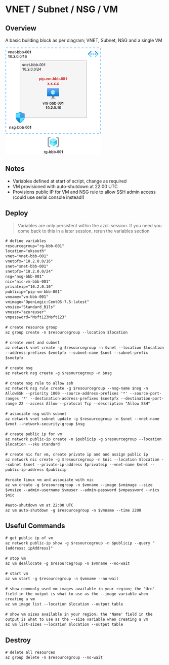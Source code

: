 # VNET / Subnet / NSG / VM

## Overview

A basic building block as per diagram; VNET, Subnet, NSG and a single VM 

![](vnet-subnet-nsg-vm.png)

## Notes

* Variables defined at start of script, change as required
* VM provisioned with auto-shutdown at 22:00 UTC
* Provisions public IP for VM and NSG rule to allow SSH admin access (could use serial console instead!)

## Deploy
> Variables are only persistent within the azcli session. If you need you come back to this in a later session, rerun the variables section

```
# define variables
resourcegroup="rg-bbb-001"
location="uksouth"
vnet="vnet-bbb-001"
vnetpfx="10.2.0.0/16"
snet="snet-bbb-001"
snetpfx="10.2.0.0/24"
nsg="nsg-bbb-001"
nic="nic-vm-bbb-001"
privateip="10.2.0.10"
publicip="pip-vm-bbb-001"
vmname="vm-bbb-001"
vmimage="OpenLogic:CentOS:7.5:latest"
vmsize="Standard_B1ls"
vmuser="azureuser"
vmpassword="Msft123Msft123"

# create resource group
az group create -n $resourcegroup --location $location

# create vnet and subnet
az network vnet create -g $resourcegroup -n $vnet --location $location --address-prefixes $vnetpfx --subnet-name $snet --subnet-prefix $snetpfx

# create nsg
az network nsg create -g $resourcegroup -n $nsg

# create nsg rule to allow ssh
az network nsg rule create -g $resourcegroup --nsg-name $nsg -n AllowSSH --priority 1000 --source-address-prefixes '*' --source-port-ranges '*' --destination-address-prefixes $snetpfx --destination-port-range 22 --access Allow --protocol Tcp --description "Allow SSH"

# associate nsg with subnet
az network vnet subnet update -g $resourcegroup -n $snet --vnet-name $vnet --network-security-group $nsg

# create public ip for vm
az network public-ip create -n $publicip -g $resourcegroup --location $location --sku standard

# create nic for vm, create private ip and and assign public ip
az network nic create -g $resourcegroup -n $nic --location $location --subnet $snet --private-ip-address $privateip --vnet-name $vnet --public-ip-address $publicip

#create linux vm and associate with nic
az vm create -g $resourcegroup -n $vmname --image $vmimage --size $vmsize --admin-username $vmuser --admin-password $vmpassword --nics $nic

#auto-shutdown vm at 22:00 UTC
az vm auto-shutdown -g $resourcegroup -n $vmname --time 2200
```

## Useful Commands
```
# get public ip of vm
az network public-ip show -g $resourcegroup -n $publicip --query "{address: ipAddress}"

# stop vm
az vm deallocate -g $resourcegroup -n $vmname --no-wait

# start vm
az vm start -g $resourcegroup -n $vmname --no-wait

# show commonly used vm images available in your region; the 'Urn' field in the output is what to use as the --image variable when creating a vm
az vm image list --location $location --output table

# show vm sizes available in your region; the 'Name' field in the output is what to use as the --size variable when creating a vm
az vm list-sizes --location $location --output table
```

## Destroy
```
# delete all resources
az group delete -n $resourcegroup --no-wait
```

